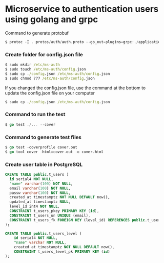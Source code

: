 # Microservice to authentication users using golang and grpc

Command to generate protobuf
```go
$ protoc -I . protos/auth/auth.proto --go_out=plugins=grpc:./application
```

### Create folder for config.json file
```bat
$ sudo mkdir /etc/ms-auth
$ sudo touch /etc/ms-auth/config.json
$ sudo cp ./config.json /etc/ms-auth/config.json
$ sudo chmod 777 /etc/ms-auth/config.json
```
If you changed the config.json file, use the command at the bottom to update the config.json file on your computer
```bat
$ sudo cp ./config.json /etc/ms-auth/config.json
```

### Command to run the test
```go
$ go test ./... --cover
```

### Command to generate test files
```go
$ go test -coverprofile cover.out 
$ go tool cover -html=cover.out -o cover.html
```

### Create user table in PostgreSQL 
```sql
CREATE TABLE public.t_users (
  id serial4 NOT NULL,
  "name" varchar(100) NOT NULL,
  email varchar(100) NOT NULL,
  passw varchar(100) NOT NULL,
  created_at timestamptz NOT NULL DEFAULT now(),
  updated_at timestamptz NULL,
  level_id int4 NOT NULL,
  CONSTRAINT t_users_pkey PRIMARY KEY (id),
  CONSTRAINT t_users_un UNIQUE (email),
  CONSTRAINT t_users_fk FOREIGN KEY (level_id) REFERENCES public.t_users_level(id) ON DELETE CASCADE ON UPDATE CASCADE
);

CREATE TABLE public.t_users_level (
	id serial4 NOT NULL,
	"name" varchar NOT NULL,
	created_at timestamptz NOT NULL DEFAULT now(),
	CONSTRAINT t_users_level_pk PRIMARY KEY (id)
);
```
